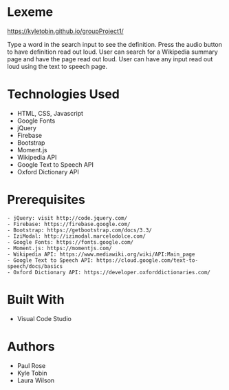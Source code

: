 # Lexeme 

https://kyletobin.github.io/groupProject1/

Type a word in the search input to see the definition. 
Press the audio button to have definition read out loud.
User can search for a Wikipedia summary page and have the page read out loud.
User can have any input read out loud using the text to speech page.

# Technologies Used
* HTML, CSS, Javascript
* Google Fonts
* jQuery
*	Firebase
*	Bootstrap
*	Moment.js
*	Wikipedia API
*	Google Text to Speech API
*	Oxford Dictionary API

# Prerequisites
```
- jQuery: visit http://code.jquery.com/
- Firebase: https://firebase.google.com/
- Bootstrap: https://getbootstrap.com/docs/3.3/
- IziModal: http://izimodal.marcelodolce.com/
- Google Fonts: https://fonts.google.com/
- Moment.js: https://momentjs.com/
- Wikipedia API: https://www.mediawiki.org/wiki/API:Main_page
- Google Text to Speech API: https://cloud.google.com/text-to-speech/docs/basics
- Oxford Dictionary API: https://developer.oxforddictionaries.com/
```

# Built With
* Visual Code Studio

# Authors
* Paul Rose
* Kyle Tobin
* Laura Wilson
